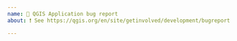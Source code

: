 ```yaml
---
name: 🐞 QGIS Application bug report
about: ❗️ See https://qgis.org/en/site/getinvolved/development/bugreporting.html instead

---
```


<!--
QGIS Bug report should not be be reported here.
Check https://qgis.org/en/site/getinvolved/development/bugreporting.html for the proper repository.

Tickets created here will be closed.
-->
